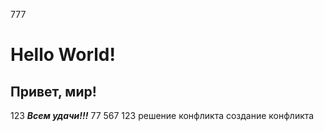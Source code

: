 777
# Hello World!
## Привет, мир!
123
***Всем удачи!!!***
77
567
123
решение конфликта
создание конфликта
